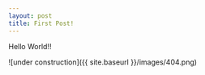 ```yaml
---
layout: post
title: First Post!
---
```


Hello World!!

![under construction]({{ site.baseurl }}/images/404.png)

